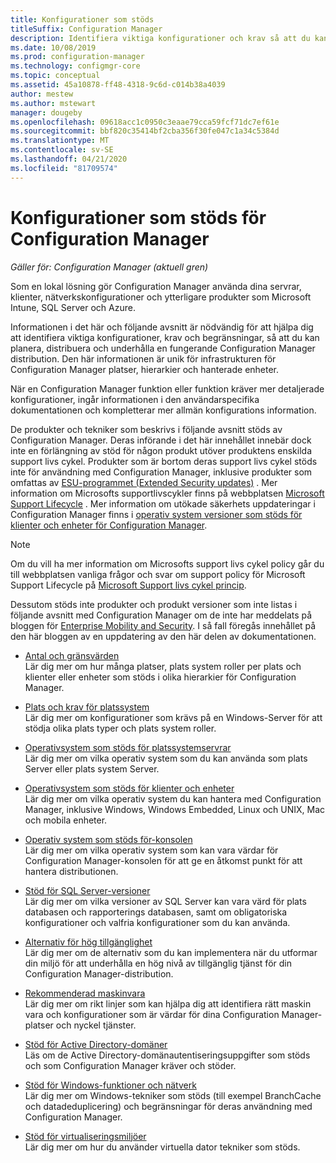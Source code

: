 ```yaml
---
title: Konfigurationer som stöds
titleSuffix: Configuration Manager
description: Identifiera viktiga konfigurationer och krav så att du kan planera, distribuera och underhålla en fungerande Configuration Manager distribution.
ms.date: 10/08/2019
ms.prod: configuration-manager
ms.technology: configmgr-core
ms.topic: conceptual
ms.assetid: 45a10878-ff48-4318-9c6d-c014b38a4039
author: mestew
ms.author: mstewart
manager: dougeby
ms.openlocfilehash: 09618acc1c0950c3eaae79cca59fcf71dc7ef61e
ms.sourcegitcommit: bbf820c35414bf2cba356f30fe047c1a34c5384d
ms.translationtype: MT
ms.contentlocale: sv-SE
ms.lasthandoff: 04/21/2020
ms.locfileid: "81709574"
---
```

# <a name="supported-configurations-for-configuration-manager"></a>Konfigurationer som stöds för Configuration Manager

*Gäller för: Configuration Manager (aktuell gren)*

Som en lokal lösning gör Configuration Manager använda dina servrar, klienter, nätverkskonfigurationer och ytterligare produkter som Microsoft Intune, SQL Server och Azure.

Informationen i det här och följande avsnitt är nödvändig för att hjälpa dig att identifiera viktiga konfigurationer, krav och begränsningar, så att du kan planera, distribuera och underhålla en fungerande Configuration Manager distribution.  Den här informationen är unik för infrastrukturen för Configuration Manager platser, hierarkier och hanterade enheter.

När en Configuration Manager funktion eller funktion kräver mer detaljerade konfigurationer, ingår informationen i den användarspecifika dokumentationen och kompletterar mer allmän konfigurations information.  

 De produkter och tekniker som beskrivs i följande avsnitt stöds av Configuration Manager. Deras införande i det här innehållet innebär dock inte en förlängning av stöd för någon produkt utöver produktens enskilda support livs cykel. Produkter som är bortom deras support livs cykel stöds inte för användning med Configuration Manager, inklusive produkter som omfattas av [ESU-programmet (Extended Security updates)](https://support.microsoft.com/help/4497181/lifecycle-faq-extended-security-updates) . Mer information om Microsofts supportlivscykler finns på webbplatsen [Microsoft Support Lifecycle](https://go.microsoft.com/fwlink/p/?LinkId=208270) . Mer information om utökade säkerhets uppdateringar i Configuration Manager finns i [operativ system versioner som stöds för klienter och enheter för Configuration Manager](supported-operating-systems-for-clients-and-devices.md#bkmk_ESU).

> [!NOTE]  
>  Om du vill ha mer information om Microsofts support livs cykel policy går du till webbplatsen vanliga frågor och svar om support policy för Microsoft Support Lifecycle på [Microsoft Support livs cykel princip](https://go.microsoft.com/fwlink/p/?LinkId=31976).  

 Dessutom stöds inte produkter och produkt versioner som inte listas i följande avsnitt med Configuration Manager om de inte har meddelats på bloggen för [Enterprise Mobility and Security](https://blogs.technet.microsoft.com/enterprisemobility/).  I så fall föregås innehållet på den här bloggen av en uppdatering av den här delen av dokumentationen.


-  [Antal och gränsvärden](../../../core/plan-design/configs/size-and-scale-numbers.md)  
Lär dig mer om hur många platser, plats system roller per plats och klienter eller enheter som stöds i olika hierarkier för Configuration Manager.

-  [Plats och krav för platssystem](../../../core/plan-design/configs/site-and-site-system-prerequisites.md)  
Lär dig mer om konfigurationer som krävs på en Windows-Server för att stödja olika plats typer och plats system roller.

-  [Operativsystem som stöds för platssystemservrar](../../../core/plan-design/configs/supported-operating-systems-for-site-system-servers.md)  
Lär dig mer om vilka operativ system som du kan använda som plats Server eller plats system Server.

-  [Operativsystem som stöds för klienter och enheter](../../../core/plan-design/configs/supported-operating-systems-for-clients-and-devices.md)  
Lär dig mer om vilka operativ system du kan hantera med Configuration Manager, inklusive Windows, Windows Embedded, Linux och UNIX, Mac och mobila enheter.

-  [Operativ system som stöds för-konsolen](../../../core/plan-design/configs/supported-operating-systems-consoles.md)  
Lär dig mer om vilka operativ system som kan vara värdar för Configuration Manager-konsolen för att ge en åtkomst punkt för att hantera distributionen.  

-  [Stöd för SQL Server-versioner](../../../core/plan-design/configs/support-for-sql-server-versions.md)  
Lär dig mer om vilka versioner av SQL Server kan vara värd för plats databasen och rapporterings databasen, samt om obligatoriska konfigurationer och valfria konfigurationer som du kan använda.

-  [Alternativ för hög tillgänglighet](../../servers/deploy/configure/high-availability-options.md)  
Lär dig mer om de alternativ som du kan implementera när du utformar din miljö för att underhålla en hög nivå av tillgänglig tjänst för din Configuration Manager-distribution.

-  [Rekommenderad maskinvara](../../../core/plan-design/configs/recommended-hardware.md)  
Lär dig mer om rikt linjer som kan hjälpa dig att identifiera rätt maskin vara och konfigurationer som är värdar för dina Configuration Manager-platser och nyckel tjänster.

-  [Stöd för Active Directory-domäner](../../../core/plan-design/configs/support-for-active-directory-domains.md)  
Läs om de Active Directory-domänautentiseringsuppgifter som stöds och som Configuration Manager kräver och stöder.

-  [Stöd för Windows-funktioner och nätverk](../../../core/plan-design/configs/support-for-windows-features-and-networks.md)  
Lär dig mer om Windows-tekniker som stöds (till exempel BranchCache och datadeduplicering) och begränsningar för deras användning med Configuration Manager.

-  [Stöd för virtualiseringsmiljöer](../../../core/plan-design/configs/support-for-virtualization-environments.md)  
Lär dig mer om hur du använder virtuella dator tekniker som stöds.
